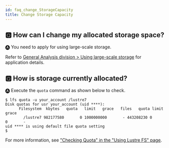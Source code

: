 ```yaml
---
id: faq_change_StorageCapacity
title: Change Storage Capacity
---
```


## &#x1F180; How can I change my allocated storage space?

&#x1F150; You need to apply for using large-scale storage.

Refer to [<u>General Analysis division > Using large-scale storage</u>](/general_analysis_division/largescale_storage) for application details.


## &#x1F180; How is storage currently allocated?

&#x1F150; Execute the `quota` command as shown below to check.

```
$ lfs quota -u your_account /lustre7
Disk quotas for usr your_account (uid ****):
      Filesystem  kbytes   quota   limit   grace   files   quota limit  
grace
        /lustre7 982177580       0 1000000000       - 443208230 0      
0       -
uid **** is using default file quota setting
$
```

For more information, see [<u>"Checking Quota" in the "Using Lustre FS" page</u>](/general_analysis_division/ga_lustre/#checking-quota).


